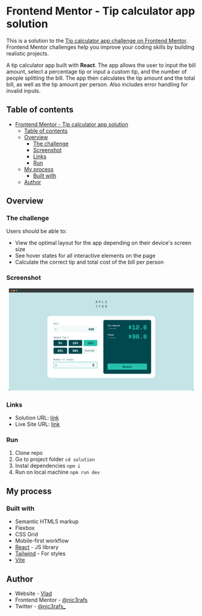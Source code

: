 # Frontend Mentor - Tip calculator app solution

This is a solution to the [Tip calculator app challenge on Frontend Mentor](https://www.frontendmentor.io/challenges/tip-calculator-app-ugJNGbJUX). Frontend Mentor challenges help you improve your coding skills by building realistic projects.

A tip calculator app built with **React**. The app allows the user to input the bill amount, select a percentage tip or input a custom tip, and the number of people splitting the bill. The app then calculates the tip amount and the total bill, as well as the tip amount per person. Also includes error handling for invalid inputs.

## Table of contents

- [Frontend Mentor - Tip calculator app solution](#frontend-mentor---tip-calculator-app-solution)
  - [Table of contents](#table-of-contents)
  - [Overview](#overview)
    - [The challenge](#the-challenge)
    - [Screenshot](#screenshot)
    - [Links](#links)
    - [Run](#run)
  - [My process](#my-process)
    - [Built with](#built-with)
  - [Author](#author)


## Overview

### The challenge

Users should be able to:

- View the optimal layout for the app depending on their device's screen size
- See hover states for all interactive elements on the page
- Calculate the correct tip and total cost of the bill per person

### Screenshot

![](./screenshot.png)

### Links

- Solution URL: [link](https://github.com/nic3rafs/tip-calculator-app-main)
- Live Site URL: [link](https://tip-calculator-app-main-olive-seven.vercel.app/)

### Run

1. Clone repo
2. Go to project folder ```cd solution``` 
3. Instal dependencies `npm i`
4. Run on local machine `npm run dev`


## My process

### Built with

- Semantic HTML5 markup
- Flexbox
- CSS Grid
- Mobile-first workflow
- [React](https://reactjs.org/) - JS library
- [Tailwind](https://tailwindcss.com/) - For styles
- [Vite](https://vitejs.dev/)

## Author

- Website - [Vlad](https://github.com/nic3rafs)
- Frontend Mentor - [@nic3rafs](https://www.frontendmentor.io/profile/nic3rafs)
- Twitter - [@nic3rafs_](https://www.twitter.com/nic3rafs_)
